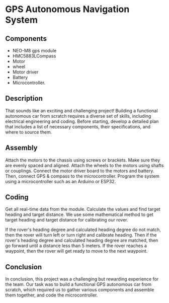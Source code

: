 
# GPS Autonomous Navigation System


## Components

* NEO-M8 gps module
* HMC5883LCompass 
* Motor
* wheel
* Motor driver
* Battery
* Microcontroller.





## Description

That sounds like an exciting and challenging project! Building a functional autonomous car from scratch requires a diverse set of skills, including electrical engineering and coding. Before starting, develop a detailed plan that includes a list of necessary components, their specifications, and where to source them.

## Assembly
Attach the motors to the chassis using screws or brackets. Make sure they are evenly spaced and aligned. Attach the wheels to the motors using shafts or couplings. Connect the motor driver board to the motors and battery. Then, connect GPS & compass to the microcontroller. Program the system using a microcontroller such as an Arduino or ESP32. 


## Coding
Get all real-time data from the module. Calculate the values and find target heading and target distance. We use some mathematical method to get target heading and target distance for calibrating our rover. 

If the rover's heading degree and calculated heading degree do not match, then the rover will turn left or turn right and calibrate heading. Then if the rover's heading degree and calculated heading degree are matched, then go forward until a distance less than 5 meters.
If the rover reaches a waypoint, then the rover will get ready to move to the next waypoint. 

## Conclusion
In conclusion, this project was a challenging but rewarding experience for the team. Our task was to build a functional GPS autonomous car from scratch, which required us to gather various components and assemble them together, and code the microcontroller.
